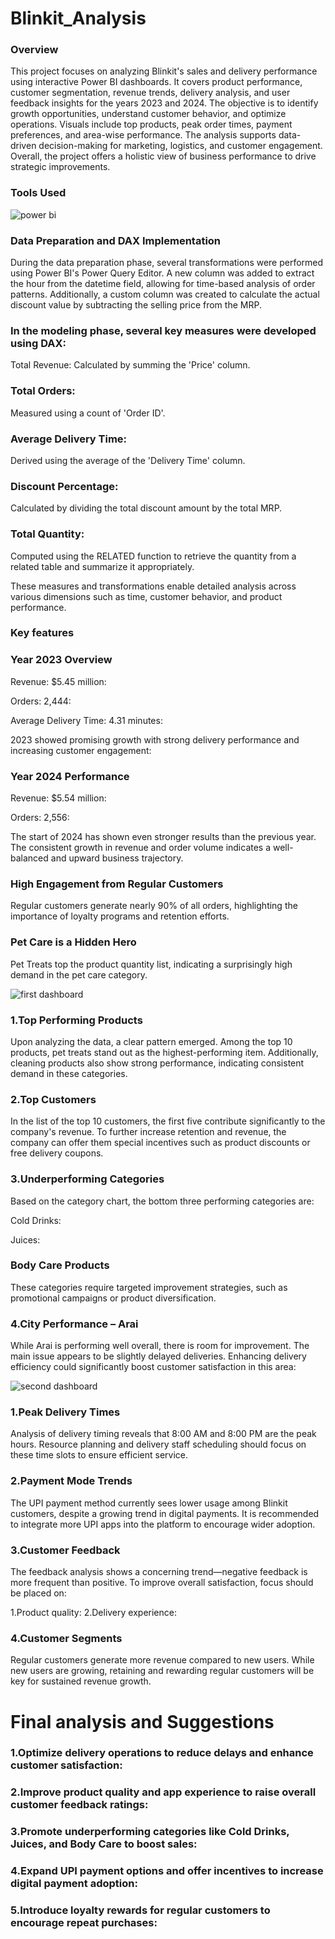 # Blinkit_Analysis
### Overview
This project focuses on analyzing Blinkit's sales and delivery performance using interactive Power BI dashboards. It covers product performance, customer segmentation, revenue trends, delivery analysis, and user feedback insights for the years 2023 and 2024. The objective is to identify growth opportunities, understand customer behavior, and optimize operations. Visuals include top products, peak order times, payment preferences, and area-wise performance. The analysis supports data-driven decision-making for marketing, logistics, and customer engagement. Overall, the project offers a holistic view of business performance to drive strategic improvements.

### Tools Used 
![power bi](https://github.com/user-attachments/assets/8edc834c-14de-48fa-ba49-682d10575ab3)

### Data Preparation and DAX Implementation
During the data preparation phase, several transformations were performed using Power BI's Power Query Editor. A new column was added to extract the hour from the datetime field, allowing for time-based analysis of order patterns. Additionally, a custom column was created to calculate the actual discount value by subtracting the selling price from the MRP.

### In the modeling phase, several key measures were developed using DAX:
Total Revenue: Calculated by summing the 'Price' column.

### Total Orders: 
Measured using a count of 'Order ID'.

### Average Delivery Time: 
Derived using the average of the 'Delivery Time' column.

### Discount Percentage: 
Calculated by dividing the total discount amount by the total MRP.

### Total Quantity: 
Computed using the RELATED function to retrieve the quantity from a related table and summarize it appropriately.

These measures and transformations enable detailed analysis across various dimensions such as time, customer behavior, and product performance.

### Key features 
### Year 2023 Overview
Revenue: $5.45 million:

Orders: 2,444:

Average Delivery Time: 4.31 minutes:

2023 showed promising growth with strong delivery performance and increasing customer engagement:

### Year 2024 Performance
Revenue: $5.54 million:

Orders: 2,556:

The start of 2024 has shown even stronger results than the previous year. The consistent growth in revenue and order volume indicates a well-balanced and upward business trajectory.

### High Engagement from Regular Customers
Regular customers generate nearly 90% of all orders, highlighting the importance of loyalty programs and retention efforts.

### Pet Care is a Hidden Hero
Pet Treats top the product quantity list, indicating a surprisingly high demand in the pet care category.

![first dashboard](https://github.com/user-attachments/assets/76bb101a-3458-4a43-b211-0e72b4f63c3f)

### 1.Top Performing Products
Upon analyzing the data, a clear pattern emerged. Among the top 10 products, pet treats stand out as the highest-performing item. Additionally, cleaning products also show strong performance, indicating consistent demand in these categories.

### 2.Top Customers
In the list of the top 10 customers, the first five contribute significantly to the company's revenue. To further increase retention and revenue, the company can offer them special incentives such as product discounts or free delivery coupons.

### 3.Underperforming Categories
Based on the category chart, the bottom three performing categories are:

Cold Drinks:

Juices:

### Body Care Products
These categories require targeted improvement strategies, such as promotional campaigns or product diversification.

### 4.City Performance – Arai
While Arai is performing well overall, there is room for improvement. The main issue appears to be slightly delayed deliveries. Enhancing delivery efficiency could significantly boost customer satisfaction in this area:


![second dashboard](https://github.com/user-attachments/assets/0af26b59-69a4-42d4-8663-6af2460bf1f0)

### 1.Peak Delivery Times
Analysis of delivery timing reveals that 8:00 AM and 8:00 PM are the peak hours. Resource planning and delivery staff scheduling should focus on these time slots to ensure efficient service.

### 2.Payment Mode Trends
The UPI payment method currently sees lower usage among Blinkit customers, despite a growing trend in digital payments. It is recommended to integrate more UPI apps into the platform to encourage wider adoption.

### 3.Customer Feedback
The feedback analysis shows a concerning trend—negative feedback is more frequent than positive. To improve overall satisfaction, focus should be placed on:

1.Product quality:
2.Delivery experience:

### 4.Customer Segments
Regular customers generate more revenue compared to new users. While new users are growing, retaining and rewarding regular customers will be key for sustained revenue growth.

# Final analysis and Suggestions 
### 1.Optimize delivery operations to reduce delays and enhance customer satisfaction:

### 2.Improve product quality and app experience to raise overall customer feedback ratings:

### 3.Promote underperforming categories like Cold Drinks, Juices, and Body Care to boost sales:

### 4.Expand UPI payment options and offer incentives to increase digital payment adoption:

### 5.Introduce loyalty rewards for regular customers to encourage repeat purchases:





















































